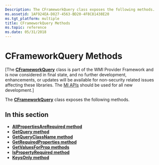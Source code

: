 ```yaml
---
Description: The CFrameworkQuery class exposes the following methods.
ms.assetid: 1AF924EA-D827-4563-BD20-4F8C81438E20
ms.tgt_platform: multiple
title: CFrameworkQuery Methods
ms.topic: reference
ms.date: 05/31/2018
---
```


# CFrameworkQuery Methods

\[The [**CFrameworkQuery**](/windows/desktop/api/FrQuery/nl-frquery-cframeworkquery) class is part of the WMI Provider Framework and is now considered in final state, and no further development, enhancements, or updates will be available for non-security related issues affecting these libraries. The [MI APIs](https://docs.microsoft.com/previous-versions/windows/desktop/wmi_v2/windows-management-infrastructure) should be used for all new development.\]

The [**CFrameworkQuery**](/windows/desktop/api/FrQuery/nl-frquery-cframeworkquery) class exposes the following methods.

## In this section

-   [**AllPropertiesAreRequired method**](/windows/desktop/api/FrQuery/nf-frquery-cframeworkquery-allpropertiesarerequired)
-   [**GetQuery method**](/windows/desktop/api/FrQuery/nf-frquery-cframeworkquery-getquery)
-   [**GetQueryClassName method**](/windows/desktop/api/FrQuery/nf-frquery-cframeworkquery-getqueryclassname)
-   [**GetRequiredProperties method**](/windows/desktop/api/FrQuery/nf-frquery-cframeworkquery-getrequiredproperties)
-   [**GetValuesForProp methods**](/windows/win32/WmiSdk/cframeworkquery-getvaluesforprop)
-   [**IsPropertyRequired method**](/windows/desktop/api/FrQuery/nf-frquery-cframeworkquery-ispropertyrequired)
-   [**KeysOnly method**](/windows/desktop/api/FrQuery/nf-frquery-cframeworkquery-keysonly)

 

 



